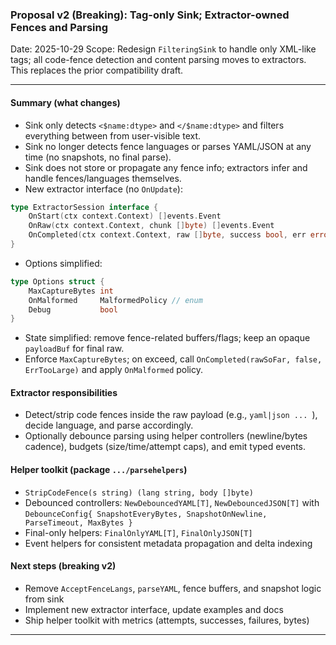 ### Proposal v2 (Breaking): Tag-only Sink; Extractor-owned Fences and Parsing

Date: 2025-10-29
Scope: Redesign `FilteringSink` to handle only XML-like tags; all code-fence detection and content parsing moves to extractors. This replaces the prior compatibility draft.

---

#### Summary (what changes)
- Sink only detects `<$name:dtype>` and `</$name:dtype>` and filters everything between from user-visible text.
- Sink no longer detects fence languages or parses YAML/JSON at any time (no snapshots, no final parse).
- Sink does not store or propagate any fence info; extractors infer and handle fences/languages themselves.
- New extractor interface (no `OnUpdate`):

```go
type ExtractorSession interface {
    OnStart(ctx context.Context) []events.Event
    OnRaw(ctx context.Context, chunk []byte) []events.Event
    OnCompleted(ctx context.Context, raw []byte, success bool, err error) []events.Event
}
```

- Options simplified:

```go
type Options struct {
    MaxCaptureBytes int
    OnMalformed     MalformedPolicy // enum
    Debug           bool
}
```

- State simplified: remove fence-related buffers/flags; keep an opaque `payloadBuf` for final raw.
- Enforce `MaxCaptureBytes`; on exceed, call `OnCompleted(rawSoFar, false, ErrTooLarge)` and apply `OnMalformed` policy.

#### Extractor responsibilities
- Detect/strip code fences inside the raw payload (e.g., ```yaml|json ... ```), decide language, and parse accordingly.
- Optionally debounce parsing using helper controllers (newline/bytes cadence), budgets (size/time/attempt caps), and emit typed events.

#### Helper toolkit (package `.../parsehelpers`)
- `StripCodeFence(s string) (lang string, body []byte)`
- Debounced controllers: `NewDebouncedYAML[T]`, `NewDebouncedJSON[T]` with `DebounceConfig{ SnapshotEveryBytes, SnapshotOnNewline, ParseTimeout, MaxBytes }`
- Final-only helpers: `FinalOnlyYAML[T]`, `FinalOnlyJSON[T]`
- Event helpers for consistent metadata propagation and delta indexing

#### Next steps (breaking v2)
- Remove `AcceptFenceLangs`, `parseYAML`, fence buffers, and snapshot logic from sink
- Implement new extractor interface, update examples and docs
- Ship helper toolkit with metrics (attempts, successes, failures, bytes)

---



